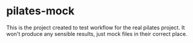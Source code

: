 # pilates-mock

This is the project created to test workflow for the real pilates project.
It won't produce any sensible results, just mock files in their correct place.
